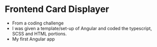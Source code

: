 # Frontend Card Displayer

- From a coding challenge
- I was given a template/set-up of Angular and coded the typescript, SCSS and HTML portions.
- My first Angular app
